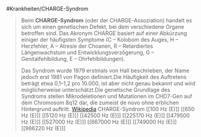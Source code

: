 #Krankheiten/CHARGE-Syndrom
> Beim **CHARGE-Syndrom** (oder der CHARGE-Assoziation) handelt es sich um einen genetischen Defekt, bei dem verschiedene Organe betroffen sind. Das Akronym CHARGE basiert auf einer Abkürzung einiger der häufigsten Symptome (C – Kolobom des Auges, H – Herzfehler, A – Atresie der Choanen, R – Retardiertes Längenwachstum und Entwicklungsverzögerung, G – Genitalfehlbildung, E – Ohrfehlbildungen).
>
> Das Syndrom wurde 1979 erstmals von Hall beschrieben, der Name jedoch erst 1981 von Pagon definiert.Die Häufigkeit des Auftretens beträgt etwa 0,1–1,2 pro 10.000, ist aber nicht genau bekannt und wird möglicherweise unterschätzt.Die genetische Grundlage des Syndroms stellen Mikrodeletionen und Mutationen im CHD7-Gen auf dem Chromosom 8q12 dar, die zumeist de novo ohne erblichen Hintergrund auftritt.
> [Wikipedia](https://de.wikipedia.org/wiki/CHARGE-Syndrom)
CHARGE-Syndrom
[[100 Hz (E)]]
[[650 Hz (E)]]
[[5120 Hz (E)]]
[[42500 Hz (E)]]
[[225170 Hz (E)]]
[[479500 Hz (E)]]
[[527000 Hz (E)]]
[[667000 Hz (E)]]
[[749000 Hz (E)]]
[[986220 Hz (E)]]